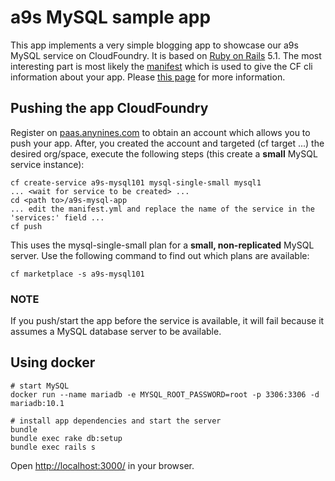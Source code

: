 # a9s MySQL sample app

This app implements a very simple blogging app to showcase our a9s MySQL service on CloudFoundry. It is based on [Ruby on Rails](https://rubyonrails.org/) 5.1. The most interesting part is most likely the [manifest](manifest.yml) which is used to give the CF cli information about your app. Please [this page](https://docs.cloudfoundry.org/devguide/deploy-apps/manifest.html) for more information.

## Pushing the app CloudFoundry

Register on [paas.anynines.com](https://paas.anynines.com) to obtain an account which allows you to push your app. After, you created the account and targeted (cf target ...) the desired org/space, execute the following steps (this create a **small** MySQL service instance):

```shell
cf create-service a9s-mysql101 mysql-single-small mysql1
... <wait for service to be created> ...
cd <path to>/a9s-mysql-app
... edit the manifest.yml and replace the name of the service in the 'services:' field ...
cf push
```

This uses the mysql-single-small plan for a **small, non-replicated** MySQL server. Use the following command to find out which plans are available:

```shell
cf marketplace -s a9s-mysql101
```

### NOTE

If you push/start the app before the service is available, it will fail because it assumes a MySQL database server to be available.

## Using docker

```shell
# start MySQL
docker run --name mariadb -e MYSQL_ROOT_PASSWORD=root -p 3306:3306 -d mariadb:10.1

# install app dependencies and start the server
bundle
bundle exec rake db:setup
bundle exec rails s
```

Open [http://localhost:3000/](http://localhost:3000/) in your browser.

